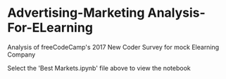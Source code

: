 # Advertising-Marketing Analysis-For-ELearning
 Analysis of freeCodeCamp's 2017 New Coder Survey for mock Elearning Company
 
 Select the 'Best Markets.ipynb' file above to view the notebook
